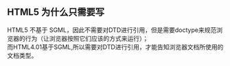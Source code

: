 ## HTML5 为什么只需要写 <!DOCTYPE HTML>
HTML5 不基于 SGML，因此不需要对DTD进行引用，但是需要doctype来规范浏览器的行为（让浏览器按照它们应该的方式来运行）；  
而HTML4.01基于SGML,所以需要对DTD进行引用，才能告知浏览器文档所使用的文档类型。
